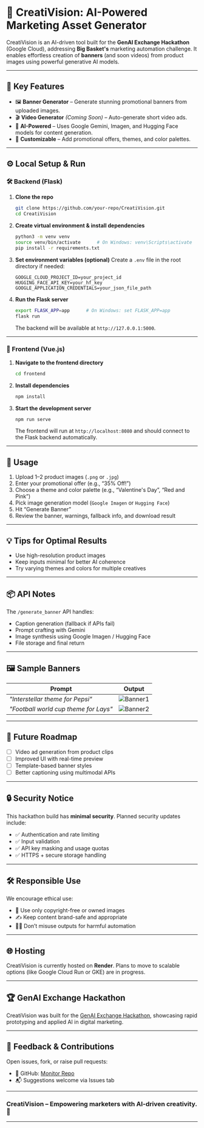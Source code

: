 
# 🎨 CreatiVision: AI-Powered Marketing Asset Generator

CreatiVision is an AI-driven tool built for the **GenAI Exchange Hackathon** (Google Cloud), addressing **Big Basket's** marketing automation challenge. It enables effortless creation of **banners** (and soon videos) from product images using powerful generative AI models.

---

## 🌟 Key Features

* 🖼️ **Banner Generator** – Generate stunning promotional banners from uploaded images.
* 🎬 **Video Generator** *(Coming Soon)* – Auto-generate short video ads.
* 🧠 **AI-Powered** – Uses Google Gemini, Imagen, and Hugging Face models for content generation.
* 🎯 **Customizable** – Add promotional offers, themes, and color palettes.


---

## ⚙️ Local Setup & Run

### 🛠 Backend (Flask)

1. **Clone the repo**

   ```bash
   git clone https://github.com/your-repo/CreatiVision.git
   cd CreatiVision
   ```

2. **Create virtual environment & install dependencies**

   ```bash
   python3 -m venv venv
   source venv/bin/activate      # On Windows: venv\Scripts\activate
   pip install -r requirements.txt
   ```

3. **Set environment variables (optional)**
   Create a `.env` file in the root directory if needed:

   ```
   GOOGLE_CLOUD_PROJECT_ID=your_project_id
   HUGGING_FACE_API_KEY=your_hf_key
   GOOGLE_APPLICATION_CREDENTIALS=your_json_file_path

   ```

4. **Run the Flask server**

   ```bash
   export FLASK_APP=app      # On Windows: set FLASK_APP=app
   flask run
   ```

   The backend will be available at `http://127.0.0.1:5000`.

---

### 🧩 Frontend (Vue.js)

1. **Navigate to the frontend directory**

   ```bash
   cd frontend
   ```

2. **Install dependencies**

   ```bash
   npm install
   ```

3. **Start the development server**

   ```bash
   npm run serve
   ```

   The frontend will run at `http://localhost:8080` and should connect to the Flask backend automatically.


---

## 🧪 Usage

1. Upload 1–2 product images (`.png` or `.jpg`)
2. Enter your promotional offer (e.g., “35% Off!”)
3. Choose a theme and color palette (e.g., “Valentine's Day”, “Red and Pink”)
4. Pick image generation model (`Google Imagen` or `Hugging Face`)
5. Hit “Generate Banner”
6. Review the banner, warnings, fallback info, and download result

---

## 💡 Tips for Optimal Results

* Use high-resolution product images
* Keep inputs minimal for better AI coherence
* Try varying themes and colors for multiple creatives

---

## 📦 API Notes

The `/generate_banner` API handles:

* Caption generation (fallback if APIs fail)
* Prompt crafting with Gemini
* Image synthesis using Google Imagen / Hugging Face
* File storage and final return

---

## 🖼️ Sample Banners

| Prompt                             | Output                                                                                      |
| ---------------------------------- | ------------------------------------------------------------------------------------------- |
| *"Interstellar theme for Pepsi"*   | ![Banner1](https://github.com/user-attachments/assets/a07cf5d6-961a-454b-939c-13ca3270d2f1) |
| *"Football world cup theme for Lays"* | ![Banner2](https://github.com/user-attachments/assets/737d0ccc-7529-4da6-b9d7-252635d98934) |

---

## 🔮 Future Roadmap

* [ ] Video ad generation from product clips
* [ ] Improved UI with real-time preview
* [ ] Template-based banner styles
* [ ] Better captioning using multimodal APIs

---

## 🔒 Security Notice

This hackathon build has **minimal security**. Planned security updates include:

* ✅ Authentication and rate limiting
* ✅ Input validation
* ✅ API key masking and usage quotas
* ✅ HTTPS + secure storage handling

---

## 🛠️ Responsible Use

We encourage ethical use:

* 📸 Use only copyright-free or owned images
* ✍️ Keep content brand-safe and appropriate
* 🧑‍🎨 Don’t misuse outputs for harmful automation

---

## 🌐 Hosting

CreatiVision is currently hosted on **Render**. Plans to move to scalable options (like Google Cloud Run or GKE) are in progress.

---

## 🏆 GenAI Exchange Hackathon

CreatiVision was built for the [GenAI Exchange Hackathon](https://genai.devpost.com), showcasing rapid prototyping and applied AI in digital marketing.

---

## 🤝 Feedback & Contributions

Open issues, fork, or raise pull requests:

* 📂 GitHub: [Monitor Repo](https://github.com/prateeks007/Monitor)
* 📬 Suggestions welcome via Issues tab

---

### CreatiVision – Empowering marketers with AI-driven creativity. 🚀

---


